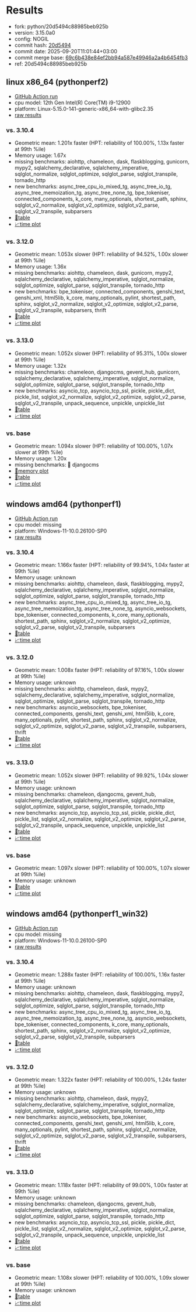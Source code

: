 # Results

- fork: python/20d5494c88985beb925b
- version: 3.15.0a0
- config: NOGIL
- commit hash: [20d5494](https://github.com/python/cpython/commit/20d5494)
- commit date: 2025-09-20T11:01:44+03:00
- commit merge base: [69c6b438e84ef2bb94a587e49946a2a4b6454fb3](https://github.com/python/cpython/commit/69c6b438e84ef2bb94a587e49946a2a4b6454fb3)
- ref: 20d5494c88985beb925b

## linux x86_64 (pythonperf2)

- [GitHub Action run](https://github.com/faster-cpython/benchmarking/actions/runs/17886382718)
- cpu model: 12th Gen Intel(R) Core(TM) i9-12900
- platform: Linux-5.15.0-141-generic-x86_64-with-glibc2.35
- [raw results](bm-20250920-pythonperf2-x86_64-python-20d5494c88985beb925b-3.15.0a0-20d5494.json)

### vs. 3.10.4

- Geometric mean: 1.201x faster (HPT: reliability of 100.00%, 1.13x faster at 99th %ile)
- Memory usage: 1.67x
- missing benchmarks: aiohttp, chameleon, dask, flaskblogging, gunicorn, mypy2, sqlalchemy_declarative, sqlalchemy_imperative, sqlglot_normalize, sqlglot_optimize, sqlglot_parse, sqlglot_transpile, tornado_http
- new benchmarks: async_tree_cpu_io_mixed_tg, async_tree_io_tg, async_tree_memoization_tg, async_tree_none_tg, bpe_tokeniser, connected_components, k_core, many_optionals, shortest_path, sphinx, sqlglot_v2_normalize, sqlglot_v2_optimize, sqlglot_v2_parse, sqlglot_v2_transpile, subparsers
- [📄table](bm-20250920-pythonperf2-x86_64-python-20d5494c88985beb925b-3.15.0a0-20d5494-vs-3.10.4.md)
- [📈time plot](bm-20250920-pythonperf2-x86_64-python-20d5494c88985beb925b-3.15.0a0-20d5494-vs-3.10.4.svg)

### vs. 3.12.0

- Geometric mean: 1.053x slower (HPT: reliability of 94.52%, 1.00x slower at 99th %ile)
- Memory usage: 1.36x
- missing benchmarks: aiohttp, chameleon, dask, gunicorn, mypy2, sqlalchemy_declarative, sqlalchemy_imperative, sqlglot_normalize, sqlglot_optimize, sqlglot_parse, sqlglot_transpile, tornado_http
- new benchmarks: bpe_tokeniser, connected_components, genshi_text, genshi_xml, html5lib, k_core, many_optionals, pylint, shortest_path, sphinx, sqlglot_v2_normalize, sqlglot_v2_optimize, sqlglot_v2_parse, sqlglot_v2_transpile, subparsers, thrift
- [📄table](bm-20250920-pythonperf2-x86_64-python-20d5494c88985beb925b-3.15.0a0-20d5494-vs-3.12.0.md)
- [📈time plot](bm-20250920-pythonperf2-x86_64-python-20d5494c88985beb925b-3.15.0a0-20d5494-vs-3.12.0.svg)

### vs. 3.13.0

- Geometric mean: 1.052x slower (HPT: reliability of 95.31%, 1.00x slower at 99th %ile)
- Memory usage: 1.32x
- missing benchmarks: chameleon, djangocms, gevent_hub, gunicorn, sqlalchemy_declarative, sqlalchemy_imperative, sqlglot_normalize, sqlglot_optimize, sqlglot_parse, sqlglot_transpile, tornado_http
- new benchmarks: asyncio_tcp, asyncio_tcp_ssl, pickle, pickle_dict, pickle_list, sqlglot_v2_normalize, sqlglot_v2_optimize, sqlglot_v2_parse, sqlglot_v2_transpile, unpack_sequence, unpickle, unpickle_list
- [📄table](bm-20250920-pythonperf2-x86_64-python-20d5494c88985beb925b-3.15.0a0-20d5494-vs-3.13.0.md)
- [📈time plot](bm-20250920-pythonperf2-x86_64-python-20d5494c88985beb925b-3.15.0a0-20d5494-vs-3.13.0.svg)

### vs. base

- Geometric mean: 1.094x slower (HPT: reliability of 100.00%, 1.07x slower at 99th %ile)
- Memory usage: 1.20x
- missing benchmarks: 🔴 djangocms
- [🧠memory plot](bm-20250920-pythonperf2-x86_64-python-20d5494c88985beb925b-3.15.0a0-20d5494-vs-base-mem.svg)
- [📄table](bm-20250920-pythonperf2-x86_64-python-20d5494c88985beb925b-3.15.0a0-20d5494-vs-base.md)
- [📈time plot](bm-20250920-pythonperf2-x86_64-python-20d5494c88985beb925b-3.15.0a0-20d5494-vs-base.svg)

## windows amd64 (pythonperf1)

- [GitHub Action run](https://github.com/faster-cpython/benchmarking/actions/runs/17886382718)
- cpu model: missing
- platform: Windows-11-10.0.26100-SP0
- [raw results](bm-20250920-pythonperf1-amd64-python-20d5494c88985beb925b-3.15.0a0-20d5494.json)

### vs. 3.10.4

- Geometric mean: 1.166x faster (HPT: reliability of 99.94%, 1.04x faster at 99th %ile)
- Memory usage: unknown
- missing benchmarks: aiohttp, chameleon, dask, flaskblogging, mypy2, sqlalchemy_declarative, sqlalchemy_imperative, sqlglot_normalize, sqlglot_optimize, sqlglot_parse, sqlglot_transpile, tornado_http
- new benchmarks: async_tree_cpu_io_mixed_tg, async_tree_io_tg, async_tree_memoization_tg, async_tree_none_tg, asyncio_websockets, bpe_tokeniser, connected_components, k_core, many_optionals, shortest_path, sphinx, sqlglot_v2_normalize, sqlglot_v2_optimize, sqlglot_v2_parse, sqlglot_v2_transpile, subparsers
- [📄table](bm-20250920-pythonperf1-amd64-python-20d5494c88985beb925b-3.15.0a0-20d5494-vs-3.10.4.md)
- [📈time plot](bm-20250920-pythonperf1-amd64-python-20d5494c88985beb925b-3.15.0a0-20d5494-vs-3.10.4.svg)

### vs. 3.12.0

- Geometric mean: 1.008x faster (HPT: reliability of 97.16%, 1.00x slower at 99th %ile)
- Memory usage: unknown
- missing benchmarks: aiohttp, chameleon, dask, mypy2, sqlalchemy_declarative, sqlalchemy_imperative, sqlglot_normalize, sqlglot_optimize, sqlglot_parse, sqlglot_transpile, tornado_http
- new benchmarks: asyncio_websockets, bpe_tokeniser, connected_components, genshi_text, genshi_xml, html5lib, k_core, many_optionals, pylint, shortest_path, sphinx, sqlglot_v2_normalize, sqlglot_v2_optimize, sqlglot_v2_parse, sqlglot_v2_transpile, subparsers, thrift
- [📄table](bm-20250920-pythonperf1-amd64-python-20d5494c88985beb925b-3.15.0a0-20d5494-vs-3.12.0.md)
- [📈time plot](bm-20250920-pythonperf1-amd64-python-20d5494c88985beb925b-3.15.0a0-20d5494-vs-3.12.0.svg)

### vs. 3.13.0

- Geometric mean: 1.052x slower (HPT: reliability of 99.92%, 1.04x slower at 99th %ile)
- Memory usage: unknown
- missing benchmarks: chameleon, djangocms, gevent_hub, sqlalchemy_declarative, sqlalchemy_imperative, sqlglot_normalize, sqlglot_optimize, sqlglot_parse, sqlglot_transpile, tornado_http
- new benchmarks: asyncio_tcp, asyncio_tcp_ssl, pickle, pickle_dict, pickle_list, sqlglot_v2_normalize, sqlglot_v2_optimize, sqlglot_v2_parse, sqlglot_v2_transpile, unpack_sequence, unpickle, unpickle_list
- [📄table](bm-20250920-pythonperf1-amd64-python-20d5494c88985beb925b-3.15.0a0-20d5494-vs-3.13.0.md)
- [📈time plot](bm-20250920-pythonperf1-amd64-python-20d5494c88985beb925b-3.15.0a0-20d5494-vs-3.13.0.svg)

### vs. base

- Geometric mean: 1.097x slower (HPT: reliability of 100.00%, 1.07x slower at 99th %ile)
- Memory usage: unknown
- [📄table](bm-20250920-pythonperf1-amd64-python-20d5494c88985beb925b-3.15.0a0-20d5494-vs-base.md)
- [📈time plot](bm-20250920-pythonperf1-amd64-python-20d5494c88985beb925b-3.15.0a0-20d5494-vs-base.svg)

## windows amd64 (pythonperf1_win32)

- [GitHub Action run](https://github.com/faster-cpython/benchmarking/actions/runs/17886382718)
- cpu model: missing
- platform: Windows-11-10.0.26100-SP0
- [raw results](bm-20250920-pythonperf1_win32-amd64-python-20d5494c88985beb925b-3.15.0a0-20d5494.json)

### vs. 3.10.4

- Geometric mean: 1.288x faster (HPT: reliability of 100.00%, 1.16x faster at 99th %ile)
- Memory usage: unknown
- missing benchmarks: aiohttp, chameleon, dask, flaskblogging, mypy2, sqlalchemy_declarative, sqlalchemy_imperative, sqlglot_normalize, sqlglot_optimize, sqlglot_parse, sqlglot_transpile, tornado_http
- new benchmarks: async_tree_cpu_io_mixed_tg, async_tree_io_tg, async_tree_memoization_tg, async_tree_none_tg, asyncio_websockets, bpe_tokeniser, connected_components, k_core, many_optionals, shortest_path, sphinx, sqlglot_v2_normalize, sqlglot_v2_optimize, sqlglot_v2_parse, sqlglot_v2_transpile, subparsers
- [📄table](bm-20250920-pythonperf1_win32-amd64-python-20d5494c88985beb925b-3.15.0a0-20d5494-vs-3.10.4.md)
- [📈time plot](bm-20250920-pythonperf1_win32-amd64-python-20d5494c88985beb925b-3.15.0a0-20d5494-vs-3.10.4.svg)

### vs. 3.12.0

- Geometric mean: 1.322x faster (HPT: reliability of 100.00%, 1.24x faster at 99th %ile)
- Memory usage: unknown
- missing benchmarks: aiohttp, chameleon, dask, mypy2, sqlalchemy_declarative, sqlalchemy_imperative, sqlglot_normalize, sqlglot_optimize, sqlglot_parse, sqlglot_transpile, tornado_http
- new benchmarks: asyncio_websockets, bpe_tokeniser, connected_components, genshi_text, genshi_xml, html5lib, k_core, many_optionals, pylint, shortest_path, sphinx, sqlglot_v2_normalize, sqlglot_v2_optimize, sqlglot_v2_parse, sqlglot_v2_transpile, subparsers, thrift
- [📄table](bm-20250920-pythonperf1_win32-amd64-python-20d5494c88985beb925b-3.15.0a0-20d5494-vs-3.12.0.md)
- [📈time plot](bm-20250920-pythonperf1_win32-amd64-python-20d5494c88985beb925b-3.15.0a0-20d5494-vs-3.12.0.svg)

### vs. 3.13.0

- Geometric mean: 1.118x faster (HPT: reliability of 99.00%, 1.00x faster at 99th %ile)
- Memory usage: unknown
- missing benchmarks: chameleon, djangocms, gevent_hub, sqlalchemy_declarative, sqlalchemy_imperative, sqlglot_normalize, sqlglot_optimize, sqlglot_parse, sqlglot_transpile, tornado_http
- new benchmarks: asyncio_tcp, asyncio_tcp_ssl, pickle, pickle_dict, pickle_list, sqlglot_v2_normalize, sqlglot_v2_optimize, sqlglot_v2_parse, sqlglot_v2_transpile, unpack_sequence, unpickle, unpickle_list
- [📄table](bm-20250920-pythonperf1_win32-amd64-python-20d5494c88985beb925b-3.15.0a0-20d5494-vs-3.13.0.md)
- [📈time plot](bm-20250920-pythonperf1_win32-amd64-python-20d5494c88985beb925b-3.15.0a0-20d5494-vs-3.13.0.svg)

### vs. base

- Geometric mean: 1.108x slower (HPT: reliability of 100.00%, 1.09x slower at 99th %ile)
- Memory usage: unknown
- [📄table](bm-20250920-pythonperf1_win32-amd64-python-20d5494c88985beb925b-3.15.0a0-20d5494-vs-base.md)
- [📈time plot](bm-20250920-pythonperf1_win32-amd64-python-20d5494c88985beb925b-3.15.0a0-20d5494-vs-base.svg)

